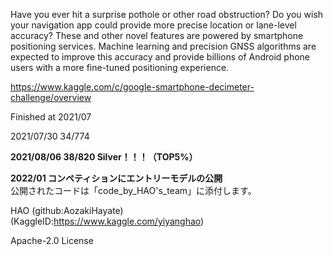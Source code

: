 Have you ever hit a surprise pothole or other road obstruction?
Do you wish your navigation app could provide more precise location or lane-level accuracy?
These and other novel features are powered by smartphone positioning services. 
Machine learning and precision GNSS algorithms are expected to improve this accuracy 
and provide billions of Android phone users with a more fine-tuned positioning experience.


https://www.kaggle.com/c/google-smartphone-decimeter-challenge/overview

Finished at 2021/07


2021/07/30  34/774

**2021/08/06  38/820 Silver！！！（TOP5%）**

**2022/01  コンペティションにエントリーモデルの公開**  
公開されたコードは「code_by_HAO's_team」に添付します。

HAO (github:AozakiHayate)  
(KaggleID:https://www.kaggle.com/yiyanghao)

  
Apache-2.0 License

